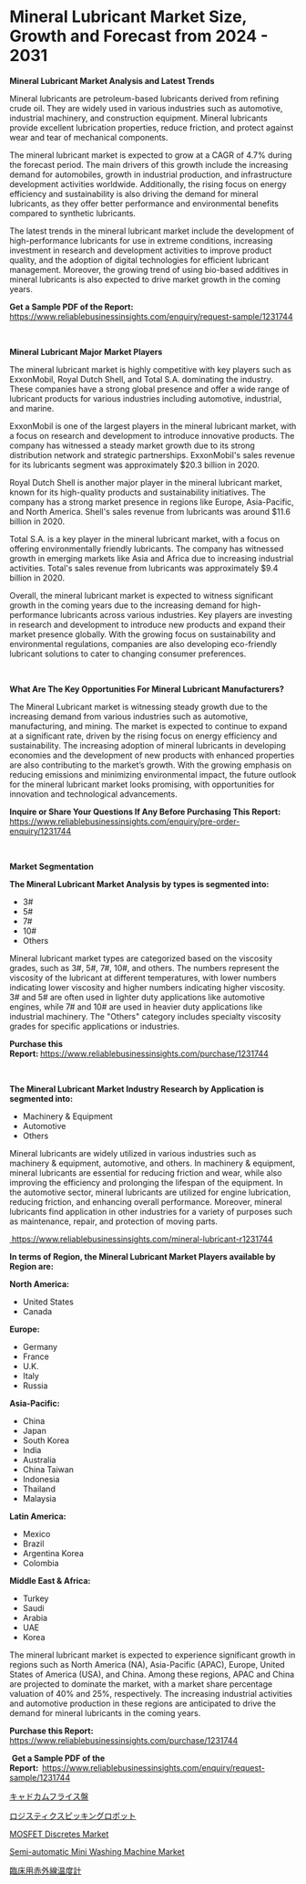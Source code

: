 <p><h1>Mineral Lubricant Market Size, Growth and Forecast from 2024 - 2031</h1></p><p><strong>Mineral Lubricant Market Analysis and Latest Trends</strong></p>
<p><p>Mineral lubricants are petroleum-based lubricants derived from refining crude oil. They are widely used in various industries such as automotive, industrial machinery, and construction equipment. Mineral lubricants provide excellent lubrication properties, reduce friction, and protect against wear and tear of mechanical components.</p><p>The mineral lubricant market is expected to grow at a CAGR of 4.7% during the forecast period. The main drivers of this growth include the increasing demand for automobiles, growth in industrial production, and infrastructure development activities worldwide. Additionally, the rising focus on energy efficiency and sustainability is also driving the demand for mineral lubricants, as they offer better performance and environmental benefits compared to synthetic lubricants.</p><p>The latest trends in the mineral lubricant market include the development of high-performance lubricants for use in extreme conditions, increasing investment in research and development activities to improve product quality, and the adoption of digital technologies for efficient lubricant management. Moreover, the growing trend of using bio-based additives in mineral lubricants is also expected to drive market growth in the coming years.</p></p>
<p><strong>Get a Sample PDF of the Report:&nbsp;</strong> <a href="https://www.reliablebusinessinsights.com/enquiry/request-sample/1231744">https://www.reliablebusinessinsights.com/enquiry/request-sample/1231744</a></p>
<p>&nbsp;</p>
<p><strong>Mineral Lubricant Major Market Players</strong></p>
<p><p>The mineral lubricant market is highly competitive with key players such as ExxonMobil, Royal Dutch Shell, and Total S.A. dominating the industry. These companies have a strong global presence and offer a wide range of lubricant products for various industries including automotive, industrial, and marine.</p><p>ExxonMobil is one of the largest players in the mineral lubricant market, with a focus on research and development to introduce innovative products. The company has witnessed a steady market growth due to its strong distribution network and strategic partnerships. ExxonMobil's sales revenue for its lubricants segment was approximately $20.3 billion in 2020.</p><p>Royal Dutch Shell is another major player in the mineral lubricant market, known for its high-quality products and sustainability initiatives. The company has a strong market presence in regions like Europe, Asia-Pacific, and North America. Shell's sales revenue from lubricants was around $11.6 billion in 2020.</p><p>Total S.A. is a key player in the mineral lubricant market, with a focus on offering environmentally friendly lubricants. The company has witnessed growth in emerging markets like Asia and Africa due to increasing industrial activities. Total's sales revenue from lubricants was approximately $9.4 billion in 2020.</p><p>Overall, the mineral lubricant market is expected to witness significant growth in the coming years due to the increasing demand for high-performance lubricants across various industries. Key players are investing in research and development to introduce new products and expand their market presence globally. With the growing focus on sustainability and environmental regulations, companies are also developing eco-friendly lubricant solutions to cater to changing consumer preferences.</p></p>
<p>&nbsp;</p>
<p><strong>What Are The Key Opportunities For Mineral Lubricant Manufacturers?</strong></p>
<p><p>The Mineral Lubricant market is witnessing steady growth due to the increasing demand from various industries such as automotive, manufacturing, and mining. The market is expected to continue to expand at a significant rate, driven by the rising focus on energy efficiency and sustainability. The increasing adoption of mineral lubricants in developing economies and the development of new products with enhanced properties are also contributing to the market’s growth. With the growing emphasis on reducing emissions and minimizing environmental impact, the future outlook for the mineral lubricant market looks promising, with opportunities for innovation and technological advancements.</p></p>
<p><strong>Inquire or Share Your Questions If Any Before Purchasing This Report:</strong> <a href="https://www.reliablebusinessinsights.com/enquiry/pre-order-enquiry/1231744">https://www.reliablebusinessinsights.com/enquiry/pre-order-enquiry/1231744</a></p>
<p>&nbsp;</p>
<p><strong>Market Segmentation</strong></p>
<p><strong>The Mineral Lubricant Market Analysis by types is segmented into:</strong></p>
<p><ul><li>3#</li><li>5#</li><li>7#</li><li>10#</li><li>Others</li></ul></p>
<p><p>Mineral lubricant market types are categorized based on the viscosity grades, such as 3#, 5#, 7#, 10#, and others. The numbers represent the viscosity of the lubricant at different temperatures, with lower numbers indicating lower viscosity and higher numbers indicating higher viscosity. 3# and 5# are often used in lighter duty applications like automotive engines, while 7# and 10# are used in heavier duty applications like industrial machinery. The "Others" category includes specialty viscosity grades for specific applications or industries.</p></p>
<p><strong>Purchase this Report:&nbsp;</strong><a href="https://www.reliablebusinessinsights.com/purchase/1231744">https://www.reliablebusinessinsights.com/purchase/1231744</a></p>
<p>&nbsp;</p>
<p><strong>The Mineral Lubricant Market Industry Research by Application is segmented into:</strong></p>
<p><ul><li>Machinery & Equipment</li><li>Automotive</li><li>Others</li></ul></p>
<p><p>Mineral lubricants are widely utilized in various industries such as machinery & equipment, automotive, and others. In machinery & equipment, mineral lubricants are essential for reducing friction and wear, while also improving the efficiency and prolonging the lifespan of the equipment. In the automotive sector, mineral lubricants are utilized for engine lubrication, reducing friction, and enhancing overall performance. Moreover, mineral lubricants find application in other industries for a variety of purposes such as maintenance, repair, and protection of moving parts.</p></p>
<p><a href="https://www.reliablebusinessinsights.com/mineral-lubricant-r1231744">&nbsp;https://www.reliablebusinessinsights.com/mineral-lubricant-r1231744</a></p>
<p><strong>In terms of Region, the Mineral Lubricant Market Players available by Region are:</strong></p>
<p>
    <p> <strong> North America: </strong>
        <ul>
            <li>United States</li>
            <li>Canada</li>
        </ul>
        </p> 
    <p> <strong> Europe: </strong>
        <ul>
            <li>Germany</li>
            <li>France</li>
            <li>U.K.</li>
            <li>Italy</li>
            <li>Russia</li>
        </ul>
        </p> 
    <p> <strong> Asia-Pacific: </strong>
        <ul>
            <li>China</li>
            <li>Japan</li>
            <li>South Korea</li>
            <li>India</li>
            <li>Australia</li>
            <li>China Taiwan</li>
            <li>Indonesia</li>
            <li>Thailand</li>
            <li>Malaysia</li>
        </ul>
        </p> 
    <p> <strong> Latin America: </strong>
        <ul>
            <li>Mexico</li>
            <li>Brazil</li>
            <li>Argentina Korea</li>
            <li>Colombia</li>
        </ul>
        </p> 
    <p> <strong> Middle East & Africa: </strong>
        <ul>
            <li>Turkey</li>
            <li>Saudi</li>
            <li>Arabia</li>
            <li>UAE</li>
            <li>Korea</li>
        </ul>
    </p>
    </p>
<p><p>The mineral lubricant market is expected to experience significant growth in regions such as North America (NA), Asia-Pacific (APAC), Europe, United States of America (USA), and China. Among these regions, APAC and China are projected to dominate the market, with a market share percentage valuation of 40% and 25%, respectively. The increasing industrial activities and automotive production in these regions are anticipated to drive the demand for mineral lubricants in the coming years.</p></p>
<p><strong>Purchase this Report: </strong><a href="https://www.reliablebusinessinsights.com/purchase/1231744">https://www.reliablebusinessinsights.com/purchase/1231744</a></p>
<p>&nbsp;<strong>Get a Sample PDF of the Report:&nbsp;&nbsp;</strong><a href="https://www.reliablebusinessinsights.com/enquiry/request-sample/1231744">https://www.reliablebusinessinsights.com/enquiry/request-sample/1231744</a></p>
<p><strong></strong></p>
<p><p><a href="https://medium.com/@jasohung45456/%E3%82%B0%E3%83%AD%E3%83%BC%E3%83%90%E3%83%ABcad-cam%E3%83%95%E3%83%A9%E3%82%A4%E3%82%B9%E7%9B%A4%E5%B8%82%E5%A0%B4%E3%82%BB%E3%82%AF%E3%82%BF%E3%83%BC-%E7%A8%AE%E9%A1%9E-%E3%82%A2%E3%83%97%E3%83%AA%E3%82%B1%E3%83%BC%E3%82%B7%E3%83%A7%E3%83%B3-%E5%B8%82%E5%A0%B4%E3%83%97%E3%83%AC%E3%83%BC%E3%83%A4%E3%83%BC%E3%81%AE%E6%88%A6%E7%95%A5-%E5%9C%B0%E5%9F%9F%E3%81%AE%E6%88%90%E9%95%B7%E8%A6%8B%E9%80%9A%E3%81%97-%E3%81%8A%E3%82%88%E3%81%B3%E5%B0%86%E6%9D%A5%E3%81%AE%E4%BA%88%E6%B8%AC-2024%E5%B9%B4-2031%E5%B9%B4-375e183e4e06">キャドカムフライス盤</a></p><p><a href="https://github.com/RandallRunte2023/Market-Research-Report-List-1/blob/main/9121424134406.md">ロジスティクスピッキングロボット</a></p><p><a href="https://www.linkedin.com/pulse/mosfet-discretes-market-report-reveals-latest-trends-growth-5p5fc">MOSFET Discretes Market</a></p><p><a href="https://www.linkedin.com/pulse/semi-automatic-mini-washing-machine-market-analysis-its-sk4yc">Semi-automatic Mini Washing Machine Market</a></p><p><a href="https://medium.com/@jasohung45456/%E8%87%A8%E5%BA%8A%E4%BD%BF%E7%94%A8%E3%81%AE%E3%81%9F%E3%82%81%E3%81%AE%E8%B5%A4%E5%A4%96%E7%B7%9A%E6%B8%A9%E5%BA%A6%E8%A8%88%E3%81%AE%E5%B8%82%E5%A0%B4%E8%A6%8F%E6%A8%A1%E3%81%8A%E3%82%88%E3%81%B3%E3%82%B7%E3%82%A7%E3%82%A2%E5%88%86%E6%9E%90-%E6%88%90%E9%95%B7%E3%83%88%E3%83%AC%E3%83%B3%E3%83%89%E3%81%8A%E3%82%88%E3%81%B3%E4%BA%88%E6%B8%AC-2024%E5%B9%B4-2031%E5%B9%B4-f1bfb0e3295d">臨床用赤外線温度計</a></p></p>